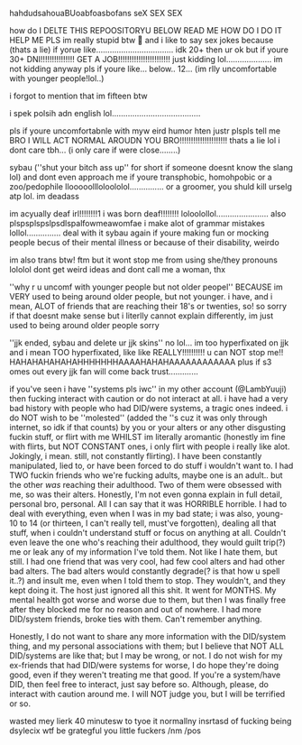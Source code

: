 hahdudsahouaBUoabfoasbofans seX SEX SEX

how do I DELTE THIS REPOOSITORYU BELOW READ ME HOW DO I DO IT HELP ME PLS
im really stupid btw :pleading_face: and i like to say sex jokes because (thats a lie) if yorue like.................................. idk 20+ then ur ok but if youre 30+ DNI!!!!!!!!!!!!!!! GET A JOB!!!!!!!!!!!!!!!!!!!!!!! just kidding lol.................... im not kidding
anyway pls if youre like... below.. 12... (im rlly uncomfortable with younger people!lol..)

i forgot to mention that im fifteen btw 

i spek polsih adn english lol.......................................

pls if youre uncomfortabnle with myw eird humor hten justr plspls tell me BRO I WILL ACT NORMAL AROUDN YOU BRO!!!!!!!!!!!!!!!!!!!!! thats a lie lol i dont care tbh... (i only care if were close........)

sybau (''shut your bitch ass up'' for short if someone doesnt know the slang lol) and dont even approach me if youre transphobic, homohpobic or a zoo/pedophile llooooollloloololol............... or a groomer, you shuld kill urselg atp lol. im deadass

im acyually deaf irl!!!!!!!!1 i was born deaf!!!!!!!! loloolollol....................... also plspsplspslpsdlspalfowmeawomfae i make alot of grammar mistakes lollol............... deal with it
sybau again if youre making fun or mocking people becus of their mental illness or because of their disability, weirdo

im also trans btw! ftm but it wont stop me from using she/they pronouns lololol dont get weird ideas and dont call me a woman, thx

''why r u uncomf with younger people but not older peopel'' BECAUSE im VERY used to being around older people, but not younger. i have, and i mean, ALOT of friends that are reaching their 18's or twenties, so! so sorry if that doesnt make sense but i literlly cannot explain differently, im just used to being around older people sorry

''jjk ended, sybau and delete ur jjk skins'' no lol... im too hyperfixated on jjk and i mean TOO hyperfixated, like like REALLY!!!!!!!!!! u can NOT stop me!! HAHAHAHAHAHAHHHHHHHAAAAHAHAHAAAAAAAAAAAA plus if s3 omes out every jjk fan will come back trust.............

if you've seen i have ''systems pls iwc'' in my other account (@LambYuuji) then fucking interact with caution or do not interact at all. i have had a very bad history with people who had DID/were systems, a tragic ones indeed. i do NOT wish to be ''molested'' (added the ''s cuz it was only through internet, so idk if that counts) by you or your alters or any other disgusting fuckin stuff, or flirt with me WHILST im literally aromantic (honestly im fine with flirts, but NOT CONSTANT ones, i only flirt with people i really like alot. Jokingly, i mean. still, not constantly flirting). I have been constantly manipulated, lied to, or have been forced to do stuff i wouldn't want to.
I had TWO fuckin friends who we're fucking adults, maybe one is an adult.. but the other *was* reaching their adulthood. Two of them were obsessed with me, so was their alters. Honestly, I'm not even gonna explain in full detail, personal bro, personal. All I can say that it was HORRIBLE horrible. I had to deal with everything, even when I was in my bad state; i was also, young- 10 to 14 (or thirteen, I can't really tell, must've forgotten), dealing all that stuff, when i couldn't understand stuff or focus on anything at all. Couldn't even leave the one who's reaching their adulthood, they would guilt trip(?) me or leak any of my information I've told them. Not like I hate them, but still.
I had one friend that was very cool, had few cool alters and had other bad alters. The bad alters would constantly degrade(? is that how u spell it..?) and insult me, even when I told them to stop. They wouldn't, and they kept doing it. The host just ignored all this shit. It went for MONTHS. My mental health got worse and worse due to them, but then I was finally free after they blocked me for no reason and out of nowhere.
I had more DID/system friends, broke ties with them. Can't remember anything.

Honestly, I do not want to share any more information with the DID/system thing, and my personal associations with them; but I believe that NOT ALL DID/systems are like that; but I may be wrong, or not. I do not wish for my ex-friends that had DID/were systems for worse, I do hope they're doing good, even if they weren't treating me that good.
If you're a system/have DID, then feel free to interact, just say before so. Although, please, do interact with caution around me. I will NOT judge you, but I will be terrified or so.

wasted mey lierk 40 minutesw to tyoe it normallny insrtasd of fucking being dsylecix wtf be grategful you little fuckers /nm /pos


